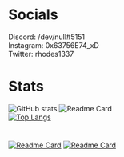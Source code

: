 # Socials
Discord: /dev/null#5151\
Instagram: 0x63756E74_xD\
Twitter: rhodes1337
# Stats
![GitHub stats](https://github-readme-stats.vercel.app/api?username=0x63756E74&count_private=true&show_icons=true&theme=radical)
![Readme Card](https://github-readme-streak-stats.herokuapp.com/?user=0x63756E74&theme=dark)<!---->\
[![Top Langs](https://github-readme-stats.vercel.app/api/top-langs/?username=0x63756E74&count_private=true&theme=radical)](#)

<!--[![Readme Card](https://github-readme-stats.vercel.app/api/pin/?username=0x63756E74&repo=0x63756E74&theme=radical)](https://github.com/0x63756E74/0x63756E74)-->
#
[![Readme Card](https://github-readme-stats.vercel.app/api/pin/?username=0x63756E74&repo=Hello-World&theme=radical)](https://github.com/0x63756E74/Hello-World) [![Readme Card](https://github-readme-stats.vercel.app/api/pin/?username=0x63756E74&repo=Hello-World-Express&theme=radical)](https://github.com/0x63756E74/Hello-World-Express) 
